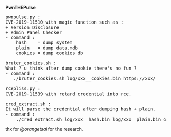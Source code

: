 **PwnTHEPulse**
<pre>
pwnpulse.py : 
CVE-2019-11510 with magic function such as :
+ Version Disclosure
+ Admin Panel Checker
- command :
    hash    = dump system
    plain   = dump data.mdb
    cookies = dump cookies db

bruter_cookies.sh :
What ? u think after dump cookie there's no fun ?
- command :
   ./bruter_cookies.sh log/xxx__cookies.bin https://xxx/

rcepliss.py :
CVE-2019-11539 with retard credential into rce.

cred_extract.sh :
It will parse the credential after dumping hash + plain.
- command :
    ./cred_extract.sh log/xxx__hash.bin log/xxx__plain.bin out.txt
</pre>

thx for @_orangetsai_ for the research.
